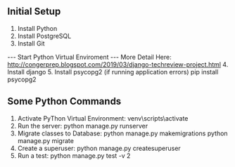 ## Initial Setup
1. Install Python
2. Install PostgreSQL
3. Install Git

--- Start Python Virtual Enviroment ---
More Detail Here: http://congerprep.blogspot.com/2019/03/django-techreview-project.html
4. Install django
5. Install psycopg2 (if running application errors)
pip install psycopg2

## Some Python Commands
1. Activate PyThon Virtual Environment: venv\scripts\activate
2. Run the server: python manage.py runserver
3. Migrate classes to Database: 
    python manage.py makemigrations
    python manage.py migrate
4. Create a superuser: python manage.py createsuperuser
5. Run a test: python manage.py test -v 2